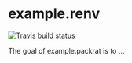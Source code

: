 
<!-- README.md is generated from README.Rmd. Please edit that file -->

# example.renv

<!-- badges: start -->

[![Travis build
status](https://travis-ci.org/nikolase90/example.renv.svg?branch=master)](https://travis-ci.org/nikolase90/example.renv)
<!-- badges: end -->

The goal of example.packrat is to …
